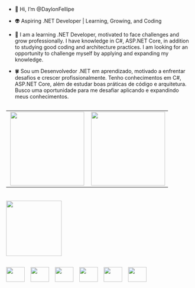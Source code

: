 - 👋 Hi, I’m @DaylonFellipe
  
- 👽 Aspiring .NET Developer | Learning, Growing, and Coding

- 🌱 I am a learning .NET Developer, motivated to face challenges and grow professionally. I have knowledge in C#, ASP.NET Core, in addition to studying good coding and architecture practices. I am looking for an opportunity to challenge myself by applying and expanding my knowledge.

- 🍀 Sou um Desenvolvedor .NET em aprendizado, motivado a enfrentar desafios e crescer profissionalmente. Tenho conhecimentos em C#, ASP.NET Core, além de estudar boas práticas de código e arquitetura. Busco uma oportunidade para me desafiar aplicando e expandindo meus conhecimentos.

<table align="right">
  <tr>
    <td>
<img align="right" width="200" src="https://github.com/user-attachments/assets/2d101ef5-62a1-4b5e-ac8b-458493be389a"/>
   </td>
    <td>
      <img align="right" width="200" src="https://github.com/user-attachments/assets/7c8550cb-93e0-469f-ad04-3d626ae1d9ff" />
    </td>
  </tr>
</table>

<img loading="lazy" height="150em" src="https://github-readme-stats.vercel.app/api/top-langs/?username=daylonfellipe&layout=compact&langs_count=7&theme=transparent" style="margin-button: 20px; margin-top: 20px;"/>

<div style="display: inline_block">
   <img align="center" width="50" height="40" src="https://cdn.jsdelivr.net/gh/devicons/devicon@latest/icons/visualstudio/visualstudio-original.svg" style="margin-right: 12px; margin-top: 30px;" />
   <img align="center" width="50" height="40" src="https://cdn.jsdelivr.net/gh/devicons/devicon@latest/icons/csharp/csharp-original.svg" style="margin-right: 12px; margin-top: 30px;" />
   <img align="center" width="50" height="40" src="https://cdn.jsdelivr.net/gh/devicons/devicon@latest/icons/dotnetcore/dotnetcore-original.svg" style="margin-right: 12px; margin-top: 30px;" />
   <img align="center" width="50" height="40" src="https://cdn.jsdelivr.net/gh/devicons/devicon@latest/icons/docker/docker-original.svg" style="margin-right: 12px; margin-top: 30px;" />
   <img align="center" width="50" height="40" src="https://cdn.jsdelivr.net/gh/devicons/devicon@latest/icons/dbeaver/dbeaver-original.svg" style="margin-right: 12px; margin-top: 30px;" />
   <img align="center" width="50" height="40" src="https://cdn.jsdelivr.net/gh/devicons/devicon@latest/icons/microsoftsqlserver/microsoftsqlserver-original.svg" style="margin-top: 30px;" />
</div>
